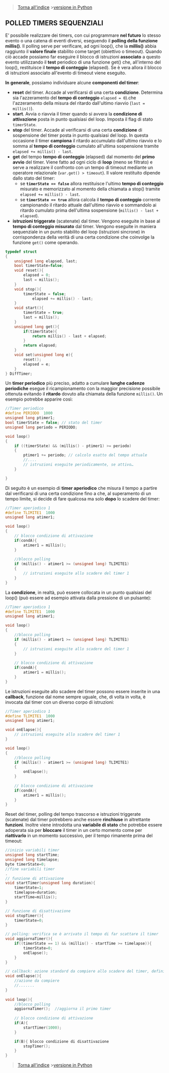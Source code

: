 >[Torna all'indice](timerbase.md) >[versione in Python](polledtimer_seq_py.md)
## **POLLED TIMERS SEQUENZIALI**

E’ possibile realizzare dei timers, con cui programmare **nel futuro** lo stesso evento o una catena di eventi diversi, eseguendo il **polling della funzione millis()**. Il polling serve per verificare, ad ogni loop(), che la **millis()** abbia raggiunto il **valore finale** stabilito come target (obiettivo o timeout). Quando ciò accade possiamo far eseguire il blocco di istruzioni **associato** a questo evento utilizzando il **test** periodico di una funzione get() che, all'interno del loop(), restituisce il **tempo di conteggio** (elapsed). Se è vera allora il blocco di istruzioni associato all'evento di timeout viene eseguito.

**In** **generale**, possiamo individuare alcune **componenti del timer**:

- **reset** del timer. Accade al verificarsi di una certa **condizione**. Determina sia l'azzeramento del **tempo di conteggio** ``elapsed = 0``).che l'azzeramento della misura del ritardo dall'ultimo riavvio (``last = millis()``).
- **start**. Avvia o riavvia il timer quando si avvera la **condizione di attivazione** posta in punto qualsiasi del loop. Imposta il flag di stato ```timerState```. 
- **stop** del timer. Accade al verificarsi di una certa **condizione** di sospensione del timer posta in punto qualsiasi del loop. In questa occasione il timer **campiona** il ritardo accumulato dall'ultimo riavvio e lo somma al **tempo di conteggio** cumulato all'ultima sospensione tramite ```elapsed += millis() - last```.
- **get** del tempo **tempo di conteggio** (elapsed) dal momento del **primo avvio** del timer. Viene fatto ad ogni ciclo di **loop** (meno se filtrato) e serve a realizzare il confronto con un tempo di timeout mediante un operatore relazionale (```var.get() > timeout```). Il valore restituito dipende dallo stato del timer:
     - se **```timerState == false```** allora restituisce l'ultimo **tempo di conteggio** misurato e memorizzato al momento della chiamata a stop() tramite ```elapsed += millis() - last```.
     - se **```timerState == true```** allora calcola il **tempo di conteggio** corrente campionando il ritardo attuale dall'ultimo riavvio e sommandolo ai ritardo cumulato prima dell'ultima sospensione (```millis() - last + elapsed```).
- **istruzioni triggerate** (scatenate) dal timer. Vengono eseguite in base al **tempo di conteggio misurato** dal timer. Vengono eseguite in maniera sequenziale in un punto stabilito del loop (istruzioni sincrone) in corrispondenza della verità di una certa condizione che coinvolge la funzione ```get()``` come operando.


```C++
typedef struct 
{
	unsigned long elapsed, last;
	bool timerState=false;
	void reset(){
		elapsed = 0;
		last = millis();
	}
	void stop(){
		timerState = false;
    		elapsed += millis() - last;
	}
	void start(){
		timerState = true;
		last = millis();
	}
	unsigned long get(){
		if(timerState){
			return millis() - last + elapsed;
		}
		return elapsed;
	}
	void set(unsigned long e){
		reset();
		elapsed = e;
	}
} DiffTimer;
```

Un **timer periodico** più preciso, adatto a cumulare **lunghe cadenze periodiche** esegue il ricampionamento  con la maggior precisione possibile ottenuta evitando il **ritardo** dovuto alla chiamata della funzione ```millis()```. Un esempio potrebbe apparire così:

```C++
//Timer periodico
#define PERIODO  1000
unsigned long ptimer1;
bool timerState = false; // stato del timer
unsigned long periodo = PERIODO;

void loop()
{
	if ((timerState) && (millis() - ptimer1) >= periodo)
	{
		ptimer1 += periodo; // calcolo esatto del tempo attuale
		//....
		// istruzioni eseguite periodicamente, se attivo…
	}

}
```

Di seguito è un esempio di **timer aperiodico** che misura il tempo a partire dal verificarsi di una certa condizione fino a che, al superamento di un tempo limite, si decide di fare qualcosa ma solo **dopo** lo scadere del timer:

```C++
//Timer aperiodico 1
#define TLIMITE1  1000
unsigned long atimer1;

void loop()
{
	// blocco condizione di attivazione
	if(condA){
		atimer1 = millis();
	}
        
	//blocco polling
	if (millis() - atimer1 >= (unsigned long) TLIMITE1)
	{
		// istruzioni eseguite allo scadere del timer 1
	}
}
```
La **condizione**, in realtà, può essere collocata in un punto qualsiasi del loop() (può essere ad esempio attivata dalla pressione di un pulsante):

```C++
//Timer aperiodico 1
#define TLIMITE1  1000
unsigned long atimer1;

void loop()
{
	//blocco polling
	if (millis() - atimer1 >= (unsigned long) TLIMITE1)
	{
		// istruzioni eseguite allo scadere del timer 1
	}
	
	// blocco condizione di attivazione
	if(condA){
		atimer1 = millis();
	}
}
```
Le istruzioni eseguite allo scadere del timer possono essere inserite in una **callback**, funzione dal nome sempre uguale, che, di volta in volta, è invocata dal timer con un diverso corpo di istruzioni:
```C++
//Timer aperiodico 1
#define TLIMITE1  1000
unsigned long atimer1;

void onElapse(){
	// istruzioni eseguite allo scadere del timer 1
}

void loop()
{
	//blocco polling 
	if (millis() - atimer1 >= (unsigned long) TLIMITE1)
	{
		onElapse();
	}
	
	// blocco condizione di attivazione
	if(condA){
		atimer1 = millis();
	}
}
```

Reset del timer, polling del tempo trascorso e istruzioni triggerate (scatenate) dal timer potrebbero anche essere **rinchiuse** in altrettante **funzioni**. 
Inoltre viene introdotta una **variabile di stato** che potrebbe essere adoperata sia per **bloccare** il timer in un certo momento come per **riattivarlo** in un momento successivo, per il tempo rimanente prima del timeout:

```C++
//inizio variabili timer
unsigned long startTime;
unsigned long timelapse;
byte timerState=0;
//fine variabili timer
.
// funzione di attivazione
void startTimer(unsigned long duration){
	timerState=1;
	timelapse=duration;
	startTime=millis();
}

// funzione di disattivazione
void stopTimer(){
	timerState=0;
}

// polling: verifica se è arrivato il tempo di far scattare il timer
void aggiornaTimer(){
	if((timerState == 1) && (millis() - startTime >= timelapse)){
		timerState=0;
		onElapse();
	}
}	

// callback: azione standard da compiere allo scadere del timer, definita fuori dal loop
void onElapse(){
	//azione da compiere
	//.......
}
	
void loop(){
	//blocco polling
	aggiornaTimer();  //aggiorna il primo timer
		
	// blocco condizione di attivazione
	if(A){
		startTimer(1000);
	}

	if(B){ blocco condizione di disattivazione
		stopTimer();   
	}
}
```
>[Torna all'indice](timerbase.md) >[versione in Python](polledtimer_seq_py.md)

